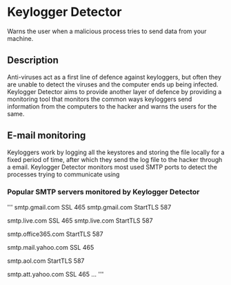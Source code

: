 # Keylogger Detector
Warns the user when a malicious process tries to send data from your machine.

## Description
Anti-viruses act as a first line of defence against keyloggers, but often they are unable to detect the viruses and the computer ends up being infected.
Keylogger Detector aims to provide another layer of defence by providing a monitoring tool that monitors the common ways keyloggers send information from the computers to the hacker and warns the users for the same.

## E-mail monitoring
Keyloggers work by logging all the keystores and storing the file locally for a fixed period of time, after which they send the log file to the hacker through a email.
Keylogger Detector monitors most used SMTP ports to detect the processes trying to communicate using 
### Popular SMTP servers monitored by Keylogger Detector
'''
smtp.gmail.com      SSL         465
smtp.gmail.com      StartTLS    587

smtp.live.com	      SSL         465
smtp.live.com       StartTLS    587

smtp.office365.com  StartTLS	  587

smtp.mail.yahoo.com	SSL         465

smtp.aol.com	      StartTLS	  587

smtp.att.yahoo.com	SSL         465
...
'''
